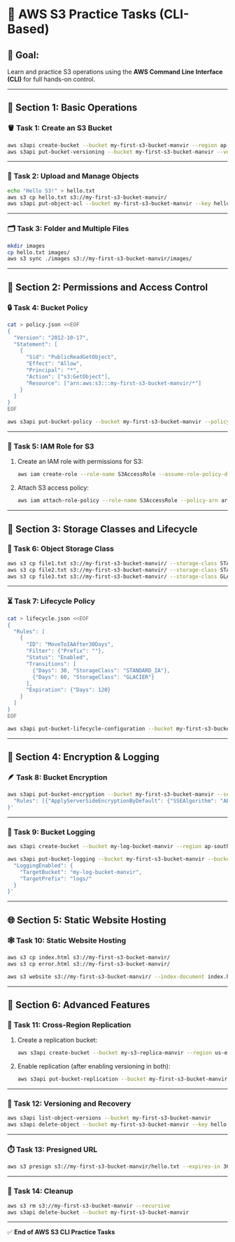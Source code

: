 # 🧠 AWS S3 Practice Tasks (CLI-Based)

## 🎯 Goal:
Learn and practice S3 operations using the **AWS Command Line Interface (CLI)** for full hands-on control.

---

## 🧩 Section 1: Basic Operations

### 🪣 Task 1: Create an S3 Bucket
```bash
aws s3api create-bucket --bucket my-first-s3-bucket-manvir --region ap-south-1 --create-bucket-configuration LocationConstraint=ap-south-1
aws s3api put-bucket-versioning --bucket my-first-s3-bucket-manvir --versioning-configuration Status=Enabled
```

---

### 📂 Task 2: Upload and Manage Objects
```bash
echo "Hello S3!" > hello.txt
aws s3 cp hello.txt s3://my-first-s3-bucket-manvir/
aws s3api put-object-acl --bucket my-first-s3-bucket-manvir --key hello.txt --acl public-read
```

---

### 🗂️ Task 3: Folder and Multiple Files
```bash
mkdir images
cp hello.txt images/
aws s3 sync ./images s3://my-first-s3-bucket-manvir/images/
```

---

## 🧱 Section 2: Permissions and Access Control

### 🔒 Task 4: Bucket Policy
```bash
cat > policy.json <<EOF
{
  "Version": "2012-10-17",
  "Statement": [
    {
      "Sid": "PublicReadGetObject",
      "Effect": "Allow",
      "Principal": "*",
      "Action": ["s3:GetObject"],
      "Resource": ["arn:aws:s3:::my-first-s3-bucket-manvir/*"]
    }
  ]
}
EOF

aws s3api put-bucket-policy --bucket my-first-s3-bucket-manvir --policy file://policy.json
```

---

### 👥 Task 5: IAM Role for S3
1. Create an IAM role with permissions for S3:
   ```bash
   aws iam create-role --role-name S3AccessRole --assume-role-policy-document file://trust-policy.json
   ```
2. Attach S3 access policy:
   ```bash
   aws iam attach-role-policy --role-name S3AccessRole --policy-arn arn:aws:iam::aws:policy/AmazonS3FullAccess
   ```

---

## 💾 Section 3: Storage Classes and Lifecycle

### 🧊 Task 6: Object Storage Class
```bash
aws s3 cp file1.txt s3://my-first-s3-bucket-manvir/ --storage-class STANDARD
aws s3 cp file2.txt s3://my-first-s3-bucket-manvir/ --storage-class STANDARD_IA
aws s3 cp file3.txt s3://my-first-s3-bucket-manvir/ --storage-class GLACIER
```

---

### ⏳ Task 7: Lifecycle Policy
```bash
cat > lifecycle.json <<EOF
{
  "Rules": [
    {
      "ID": "MoveToIAAfter30Days",
      "Filter": {"Prefix": ""},
      "Status": "Enabled",
      "Transitions": [
        {"Days": 30, "StorageClass": "STANDARD_IA"},
        {"Days": 60, "StorageClass": "GLACIER"}
      ],
      "Expiration": {"Days": 120}
    }
  ]
}
EOF

aws s3api put-bucket-lifecycle-configuration --bucket my-first-s3-bucket-manvir --lifecycle-configuration file://lifecycle.json
```

---

## 🔐 Section 4: Encryption & Logging

### 🪶 Task 8: Bucket Encryption
```bash
aws s3api put-bucket-encryption --bucket my-first-s3-bucket-manvir --server-side-encryption-configuration '{
  "Rules": [{"ApplyServerSideEncryptionByDefault": {"SSEAlgorithm": "AES256"}}]
}'
```

---

### 📜 Task 9: Bucket Logging
```bash
aws s3api create-bucket --bucket my-log-bucket-manvir --region ap-south-1 --create-bucket-configuration LocationConstraint=ap-south-1

aws s3api put-bucket-logging --bucket my-first-s3-bucket-manvir --bucket-logging-status '{
  "LoggingEnabled": {
    "TargetBucket": "my-log-bucket-manvir",
    "TargetPrefix": "logs/"
  }
}'
```

---

## 🌐 Section 5: Static Website Hosting

### 🕸️ Task 10: Static Website Hosting
```bash
aws s3 cp index.html s3://my-first-s3-bucket-manvir/
aws s3 cp error.html s3://my-first-s3-bucket-manvir/

aws s3 website s3://my-first-s3-bucket-manvir/ --index-document index.html --error-document error.html
```

---

## 🚀 Section 6: Advanced Features

### 🔁 Task 11: Cross-Region Replication
1. Create a replication bucket:
   ```bash
   aws s3api create-bucket --bucket my-s3-replica-manvir --region us-east-1
   ```
2. Enable replication (after enabling versioning in both):
   ```bash
   aws s3api put-bucket-replication --bucket my-first-s3-bucket-manvir --replication-configuration file://replication.json
   ```

---

### 🧩 Task 12: Versioning and Recovery
```bash
aws s3api list-object-versions --bucket my-first-s3-bucket-manvir
aws s3api delete-object --bucket my-first-s3-bucket-manvir --key hello.txt --version-id <version-id>
```

---

### ⏱️ Task 13: Presigned URL
```bash
aws s3 presign s3://my-first-s3-bucket-manvir/hello.txt --expires-in 3600
```

---

### 🧹 Task 14: Cleanup
```bash
aws s3 rm s3://my-first-s3-bucket-manvir --recursive
aws s3api delete-bucket --bucket my-first-s3-bucket-manvir
```

---

✅ **End of AWS S3 CLI Practice Tasks**
